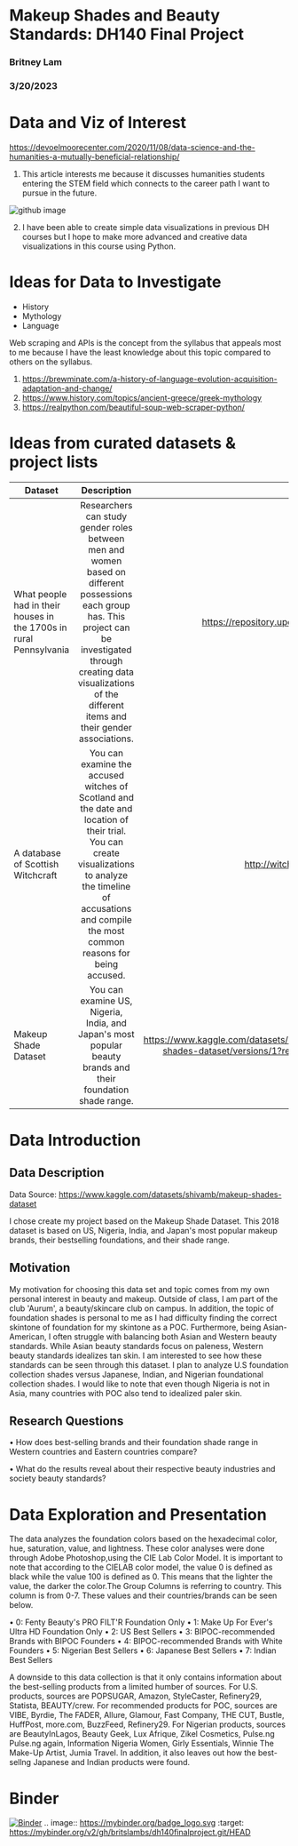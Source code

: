 # Makeup Shades and Beauty Standards: DH140 Final Project
### Britney Lam
### 3/20/2023
# Data and Viz of Interest
https://devoelmoorecenter.com/2020/11/08/data-science-and-the-humanities-a-mutually-beneficial-relationship/

1. This article interests me because it discusses humanities students entering the STEM field which connects to the career path I want to pursue in the future. 

![github image](https://user-images.githubusercontent.com/119825654/226084679-8cc9a40f-0462-4d5a-8d5b-225666650592.jpg)

2. I have been able to create simple data visualizations in previous DH courses but I hope to make more advanced and creative data visualizations in this course using Python. 

# Ideas for Data to Investigate
* History
* Mythology 
* Language 

Web scraping and APIs is the concept from the syllabus that appeals most to me because I have the least knowledge about this topic compared to others on the syllabus. 

1. https://brewminate.com/a-history-of-language-evolution-acquisition-adaptation-and-change/
2. https://www.history.com/topics/ancient-greece/greek-mythology
3. https://realpython.com/beautiful-soup-web-scraper-python/

# Ideas from curated datasets & project lists
| Dataset       | Description          | Link  |
| ------------- |:--------------------:|------:|
|What people had in their houses in the 1700s in rural Pennsylvania|Researchers can study gender roles between men and women based on different possessions each group has. This project can be investigated through creating data visualizations of the different items and their gender associations.|https://repository.upenn.edu/mead/26/|
| A database of Scottish Witchcraft|You can examine the accused witches of Scotland and the date and location of their trial. You can create visualizations to analyze the timeline of accusations and compile the most common reasons for being accused.| http://witches.shca.ed.ac.uk/ |
|Makeup Shade Dataset|You can examine US, Nigeria, India, and Japan's most popular beauty brands and their foundation shade range.|https://www.kaggle.com/datasets/shivamb/makeup-shades-dataset/versions/1?resource=download |
# Data Introduction

## Data Description
Data Source: https://www.kaggle.com/datasets/shivamb/makeup-shades-dataset

I chose create my project based on the Makeup Shade Dataset. This 2018 dataset is based on US, Nigeria, India, and Japan's most popular makeup brands, their bestselling foundations, and their shade range. 

## Motivation
My motivation for choosing this data set and topic comes from my own personal interest in beauty and makeup. Outside of class, I am part of the club 'Aurum', a beauty/skincare club on campus. In addition, the topic of foundation shades is personal to me as I had difficulty finding the correct skintone of foundation for my skintone as a POC. Furthermore, being Asian-American, I often struggle with balancing both Asian and Western beauty standards. While Asian beauty standards focus on paleness, Western beauty standards idealizes tan skin. I am interested to see how these standards can be seen through this dataset. I plan to analyze U.S foundation collection shades versus Japanese, Indian, and Nigerian foundational collection shades. I would like to note that even though Nigeria is not in Asia, many countries with POC also tend to idealized paler skin. 

## Research Questions
• How does best-selling brands and their foundation shade range in Western countries and Eastern countries compare? 

• What do the results reveal about their respective beauty industries and society beauty standards?

# Data Exploration and Presentation
The data analyzes the foundation colors based on the hexadecimal color, hue, saturation, value, and lightness. These color analyses were done through Adobe Photoshop,using the CIE Lab Color Model. It is important to note that according to the CIELAB color model, the value 0 is defined as black while the value 100 is defined as 0. This means that the lighter the value, the darker the color.The Group Columns is referring to country. This column is from 0-7. These values and their countries/brands can be seen below.

• 0: Fenty Beauty's PRO FILT'R Foundation Only
• 1: Make Up For Ever's Ultra HD Foundation Only
• 2: US Best Sellers
• 3: BIPOC-recommended Brands with BIPOC Founders
• 4: BIPOC-recommended Brands with White Founders
• 5: Nigerian Best Sellers
• 6: Japanese Best Sellers
• 7: Indian Best Sellers

A downside to this data collection is that it only contains information about the best-selling products from a limited humber of sources. For U.S. products, sources are POPSUGAR, Amazon, StyleCaster, Refinery29, Statista, BEAUTY/crew. For recommended products for POC, sources are VIBE, Byrdie, The FADER, Allure, Glamour, Fast Company, THE CUT, Bustle, HuffPost, more.com, BuzzFeed, Refinery29. For Nigerian products, sources are BeautyInLagos, Beauty Geek, Lux Afrique, Zikel Cosmetics, Pulse.ng Pulse.ng again, Information Nigeria Women, Girly Essentials, Winnie The Make-Up Artist, Jumia Travel. In addition, it also leaves out how the best-sellng Japanese and Indian products were found. 

# Binder 
[![Binder](https://mybinder.org/badge_logo.svg)](https://mybinder.org/v2/gh/britslambs/dh140finalproject.git/HEAD)
.. image:: https://mybinder.org/badge_logo.svg
 :target: https://mybinder.org/v2/gh/britslambs/dh140finalproject.git/HEAD
